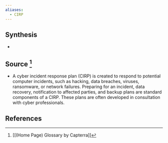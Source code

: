 ```yaml
---
aliases:
  - CIRP
---
```

## Synthesis
- 
## Source [^1]
- A cyber incident response plan (CIRP) is created to respond to potential computer incidents, such as hacking, data breaches, viruses, ransomware, or network failures. Preparing for an incident, data recovery, notification to affected parties, and backup plans are standard components of a CIRP. These plans are often developed in consultation with cyber professionals.
## References

[^1]: [[(Home Page) Glossary by Capterra]]